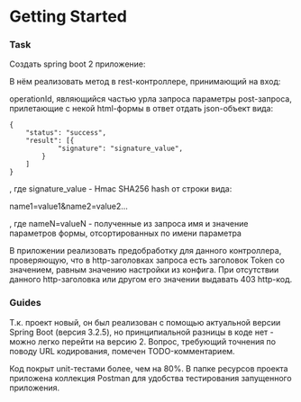 # Getting Started

### Task

Создать spring boot 2 приложение:

В нём реализовать метод в rest-контроллере, принимающий на вход:

operationId, являющийся частью урла запроса
параметры post-запроса, прилетающие с некой html-формы
в ответ отдать json-объект вида:
```
{
    "status": "success",
    "result": [{
            "signature": "signature_value",
        }
    ]
}
```
, где signature_value - Hmac SHA256 hash от строки вида:

name1=value1&name2=value2...

, где nameN=valueN - полученные из запроса имя и значение параметров формы, отсортированных по имени параметра

В приложении реализовать предобработку для данного контроллера, проверяющую, что в http-заголовках запроса есть заголовок Token со значением, равным значению настройки из конфига. При отсутствии данного http-заголовка или другом его значении выдавать 403 http-код.

### Guides

Т.к. проект новый, он был реализован с помощью актуальной версии Spring Boot (версия 3.2.5), но принципиальной разницы в коде нет - можно легко перейти на версию 2.
Вопрос, требующий точнения по поводу URL кодирования, помечен TODO-комментарием.

Код покрыт unit-тестами более, чем на 80%.
В папке ресурсов проекта приложена коллекция Postman для удобства тестирования запущенного приложения.

